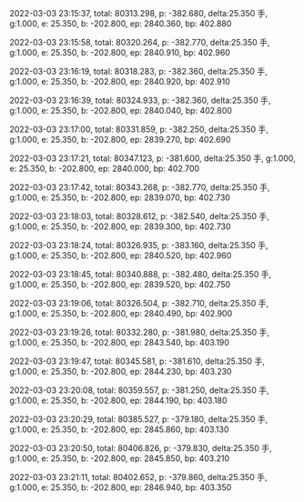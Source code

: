 2022-03-03 23:15:37, total: 80313.298, p: -382.680, delta:25.350 手, g:1.000, e: 25.350, b: -202.800, ep: 2840.360, bp: 402.880

2022-03-03 23:15:58, total: 80320.264, p: -382.770, delta:25.350 手, g:1.000, e: 25.350, b: -202.800, ep: 2840.910, bp: 402.960

2022-03-03 23:16:19, total: 80318.283, p: -382.360, delta:25.350 手, g:1.000, e: 25.350, b: -202.800, ep: 2840.920, bp: 402.910

2022-03-03 23:16:39, total: 80324.933, p: -382.360, delta:25.350 手, g:1.000, e: 25.350, b: -202.800, ep: 2840.040, bp: 402.800

2022-03-03 23:17:00, total: 80331.859, p: -382.250, delta:25.350 手, g:1.000, e: 25.350, b: -202.800, ep: 2839.270, bp: 402.690

2022-03-03 23:17:21, total: 80347.123, p: -381.600, delta:25.350 手, g:1.000, e: 25.350, b: -202.800, ep: 2840.000, bp: 402.700

2022-03-03 23:17:42, total: 80343.268, p: -382.770, delta:25.350 手, g:1.000, e: 25.350, b: -202.800, ep: 2839.070, bp: 402.730

2022-03-03 23:18:03, total: 80328.612, p: -382.540, delta:25.350 手, g:1.000, e: 25.350, b: -202.800, ep: 2839.300, bp: 402.730

2022-03-03 23:18:24, total: 80326.935, p: -383.160, delta:25.350 手, g:1.000, e: 25.350, b: -202.800, ep: 2840.520, bp: 402.960

2022-03-03 23:18:45, total: 80340.888, p: -382.480, delta:25.350 手, g:1.000, e: 25.350, b: -202.800, ep: 2839.520, bp: 402.750

2022-03-03 23:19:06, total: 80326.504, p: -382.710, delta:25.350 手, g:1.000, e: 25.350, b: -202.800, ep: 2840.490, bp: 402.900

2022-03-03 23:19:26, total: 80332.280, p: -381.980, delta:25.350 手, g:1.000, e: 25.350, b: -202.800, ep: 2843.540, bp: 403.190

2022-03-03 23:19:47, total: 80345.581, p: -381.610, delta:25.350 手, g:1.000, e: 25.350, b: -202.800, ep: 2844.230, bp: 403.230

2022-03-03 23:20:08, total: 80359.557, p: -381.250, delta:25.350 手, g:1.000, e: 25.350, b: -202.800, ep: 2844.190, bp: 403.180

2022-03-03 23:20:29, total: 80385.527, p: -379.180, delta:25.350 手, g:1.000, e: 25.350, b: -202.800, ep: 2845.860, bp: 403.130

2022-03-03 23:20:50, total: 80406.826, p: -379.830, delta:25.350 手, g:1.000, e: 25.350, b: -202.800, ep: 2845.850, bp: 403.210

2022-03-03 23:21:11, total: 80402.652, p: -379.860, delta:25.350 手, g:1.000, e: 25.350, b: -202.800, ep: 2846.940, bp: 403.350